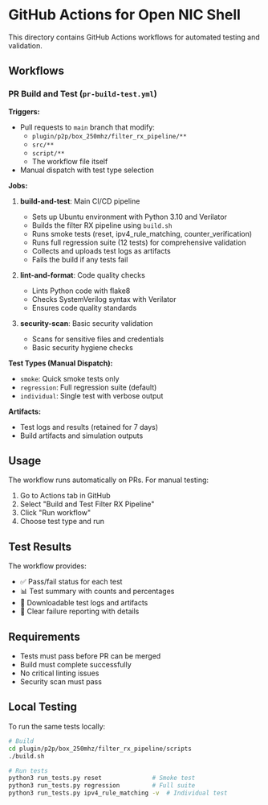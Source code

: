 # GitHub Actions for Open NIC Shell

This directory contains GitHub Actions workflows for automated testing and validation.

## Workflows

### PR Build and Test (`pr-build-test.yml`)

**Triggers:**
- Pull requests to `main` branch that modify:
  - `plugin/p2p/box_250mhz/filter_rx_pipeline/**`
  - `src/**` 
  - `script/**`
  - The workflow file itself
- Manual dispatch with test type selection

**Jobs:**

1. **build-and-test**: Main CI/CD pipeline
   - Sets up Ubuntu environment with Python 3.10 and Verilator
   - Builds the filter RX pipeline using `build.sh`
   - Runs smoke tests (reset, ipv4_rule_matching, counter_verification)
   - Runs full regression suite (12 tests) for comprehensive validation
   - Collects and uploads test logs as artifacts
   - Fails the build if any tests fail

2. **lint-and-format**: Code quality checks
   - Lints Python code with flake8
   - Checks SystemVerilog syntax with Verilator
   - Ensures code quality standards

3. **security-scan**: Basic security validation
   - Scans for sensitive files and credentials
   - Basic security hygiene checks

**Test Types (Manual Dispatch):**
- `smoke`: Quick smoke tests only
- `regression`: Full regression suite (default)
- `individual`: Single test with verbose output

**Artifacts:**
- Test logs and results (retained for 7 days)
- Build artifacts and simulation outputs

## Usage

The workflow runs automatically on PRs. For manual testing:

1. Go to Actions tab in GitHub
2. Select "Build and Test Filter RX Pipeline"
3. Click "Run workflow"
4. Choose test type and run

## Test Results

The workflow provides:
- ✅ Pass/fail status for each test
- 📊 Test summary with counts and percentages  
- 📁 Downloadable test logs and artifacts
- 🚨 Clear failure reporting with details

## Requirements

- Tests must pass before PR can be merged
- Build must complete successfully
- No critical linting issues
- Security scan must pass

## Local Testing

To run the same tests locally:

```bash
# Build
cd plugin/p2p/box_250mhz/filter_rx_pipeline/scripts
./build.sh

# Run tests
python3 run_tests.py reset              # Smoke test
python3 run_tests.py regression         # Full suite
python3 run_tests.py ipv4_rule_matching -v  # Individual test
```
